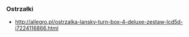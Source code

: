 

### Ostrzałki
- http://allegro.pl/ostrzalka-lansky-turn-box-4-deluxe-zestaw-lcd5d-i7224116866.html
